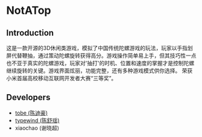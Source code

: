 NotATop
=======

## Introduction
这是一款开源的3D休闲类游戏，模拟了中国传统陀螺游戏的玩法，玩家以手指划屏代替鞭抽，通过策动陀螺旋转获得高分。游戏操作简单易上手，但其技巧性一点也不亚于真实的陀螺游戏，玩家对'抽打'的时机、位置和速度的掌握才是控制陀螺继续旋转的关键。游戏界面炫丽，功能完整，还有多种游戏模式供你选择。
荣获小米首届高校移动互联网开发者大赛“三等奖”。

## Developers
* [tobe (陈迪豪)](http://www.chendihao.cn)
* [typewind (陈舒瑶)](http://typewind.1kapp.com/)
* xiaochao (谢晓超) 
